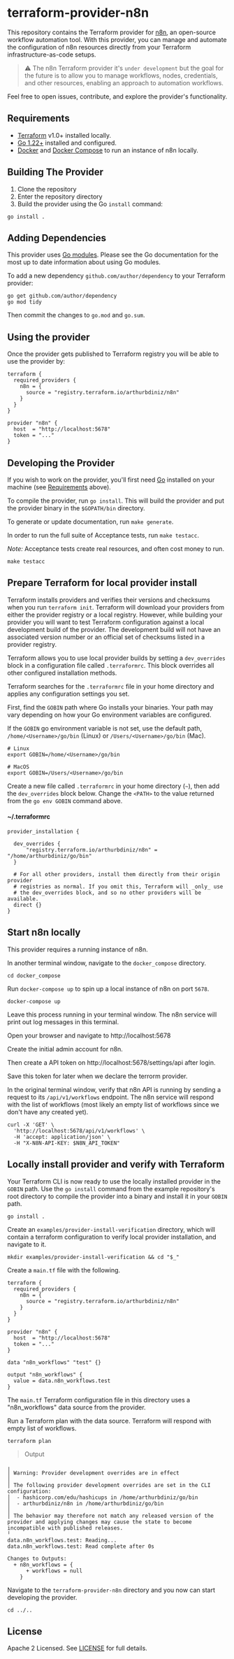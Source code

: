 # terraform-provider-n8n

This repository contains the Terraform provider for [n8n](https://n8n.io), an open-source workflow automation tool. With this provider, you can manage and automate the configuration of n8n resources directly from your Terraform infrastructure-as-code setups.

> ⚠️ The n8n Terraform provider it's `under development` but the goal for the future is to allow you to manage workflows, nodes, credentials, and other resources, enabling an approach to automation workflows.

Feel free to open issues, contribute, and explore the provider's functionality.

## Requirements

- [Terraform](https://developer.hashicorp.com/terraform/downloads) v1.0+ installed locally.
- [Go 1.22+](https://golang.org/doc/install) installed and configured.
- [Docker](https://www.docker.com/products/docker-desktop) and [Docker Compose](https://docs.docker.com/compose/install/) to run an instance of n8n locally.

## Building The Provider

1. Clone the repository
1. Enter the repository directory
1. Build the provider using the Go `install` command:

```shell
go install .
```

## Adding Dependencies

This provider uses [Go modules](https://github.com/golang/go/wiki/Modules).
Please see the Go documentation for the most up to date information about using Go modules.

To add a new dependency `github.com/author/dependency` to your Terraform provider:

```shell
go get github.com/author/dependency
go mod tidy
```

Then commit the changes to `go.mod` and `go.sum`.

## Using the provider

Once the provider gets published to Terraform registry you will be able to use the provider by:

```
terraform {
  required_providers {
    n8n = {
      source = "registry.terraform.io/arthurbdiniz/n8n"
    }
  }
}

provider "n8n" {
  host  = "http://localhost:5678"
  token = "..."
}
```

## Developing the Provider

If you wish to work on the provider, you'll first need [Go](http://www.golang.org) installed on your machine (see [Requirements](#requirements) above).

To compile the provider, run `go install`. This will build the provider and put the provider binary in the `$GOPATH/bin` directory.

To generate or update documentation, run `make generate`.

In order to run the full suite of Acceptance tests, run `make testacc`.

*Note:* Acceptance tests create real resources, and often cost money to run.

```shell
make testacc
```

## Prepare Terraform for local provider install

Terraform installs providers and verifies their versions and checksums when you run `terraform init`. Terraform will download your providers from either the provider registry or a local registry. However, while building your provider you will want to test Terraform configuration against a local development build of the provider. The development build will not have an associated version number or an official set of checksums listed in a provider registry.

Terraform allows you to use local provider builds by setting a `dev_overrides` block in a configuration file called `.terraformrc`. This block overrides all other configured installation methods.

Terraform searches for the `.terraformrc` file in your home directory and applies any configuration settings you set.

First, find the `GOBIN` path where Go installs your binaries. Your path may vary depending on how your Go environment variables are configured.

If the `GOBIN` go environment variable is not set, use the default path, `/home/<Username>/go/bin` (Linux) or `/Users/<Username>/go/bin` (Mac).

```shell
# Linux
export GOBIN=/home/<Username>/go/bin

# MacOS
export GOBIN=/Users/<Username>/go/bin
```

Create a new file called `.terraformrc` in your home directory (`~`), then add the `dev_overrides` block below. Change the `<PATH>` to the value returned from the `go env GOBIN` command above.

#### ~/.terraformrc

```
provider_installation {

  dev_overrides {
      "registry.terraform.io/arthurbdiniz/n8n" = "/home/arthurbdiniz/go/bin"
  }

  # For all other providers, install them directly from their origin provider
  # registries as normal. If you omit this, Terraform will _only_ use
  # the dev_overrides block, and so no other providers will be available.
  direct {}
}
```

## Start n8n locally

This provider requires a running instance of n8n.

In another terminal window, navigate to the `docker_compose` directory.

```shell
cd docker_compose
```

Run `docker-compose up` to spin up a local instance of n8n on port `5678`.

```shell
docker-compose up
```

Leave this process running in your terminal window. The n8n service will print out log messages in this terminal.

Open your browser and navigate to http://localhost:5678

Create the initial admin account for n8n.

Then create a API token on http://localhost:5678/settings/api after login.

Save this token for later when we declare the terrorm provider.

In the original terminal window, verify that n8n API is running by sending a request to its `/api/v1/workflows` endpoint. The n8n service will respond with the list of workflows (most likely an empty list of workflows since we don't have any created yet).


```shell
curl -X 'GET' \
  'http://localhost:5678/api/v1/workflows' \
  -H 'accept: application/json' \
  -H "X-N8N-API-KEY: $N8N_API_TOKEN"
```

## Locally install provider and verify with Terraform

Your Terraform CLI is now ready to use the locally installed provider in the `GOBIN` path. Use the `go install` command from the example repository's root directory to compile the provider into a binary and install it in your `GOBIN` path.

```shell
go install .
```

Create an `examples/provider-install-verification` directory, which will contain a terraform configuration to verify local provider installation, and navigate to it.

```shell
mkdir examples/provider-install-verification && cd "$_"
```

Create a `main.tf` file with the following.

```
terraform {
  required_providers {
    n8n = {
      source = "registry.terraform.io/arthurbdiniz/n8n"
    }
  }
}

provider "n8n" {
  host  = "http://localhost:5678"
  token = "..."
}

data "n8n_workflows" "test" {}

output "n8n_workflows" {
  value = data.n8n_workflows.test
}
```

The `main.tf` Terraform configuration file in this directory uses a "n8n_workflows" data source from the provider.

Run a Terraform plan with the data source. Terraform will respond with empty list of workflows.

```shell
terraform plan
```

> Output
```log
╷
│ Warning: Provider development overrides are in effect
│
│ The following provider development overrides are set in the CLI configuration:
│  - hashicorp.com/edu/hashicups in /home/arthurbdiniz/go/bin
│  - arthurbdiniz/n8n in /home/arthurbdiniz/go/bin
│
│ The behavior may therefore not match any released version of the provider and applying changes may cause the state to become incompatible with published releases.
╵
data.n8n_workflows.test: Reading...
data.n8n_workflows.test: Read complete after 0s

Changes to Outputs:
  + n8n_workflows = {
      + workflows = null
    }
```

Navigate to the `terraform-provider-n8n` directory and you now can start developing the provider.

```shell
cd ../..
```

## License

Apache 2 Licensed. See [LICENSE](https://github.com/arthurbdiniz/terraform-provider-n8n/blob/master/LICENSE) for full details.
